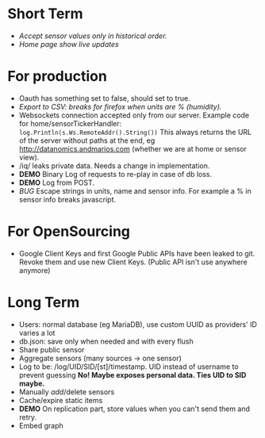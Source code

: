 # Short Term

- _Accept sensor values only in historical order._
- _Home page show live updates_


# For production

- Oauth has something set to false, should set to true.
- _Export to CSV: breaks for firefox when units are % (humidity)._
- Websockets connection accepted only from our server. Example code for home/sensorTickerHandler:
  `log.Println(s.Ws.RemoteAddr().String())`
  This always returns the URL of the server without paths at the end, eg http://datanomics.andmarios.com (whether we are at home or sensor view).
- /iq/<sensor> leaks private data. Needs a change in implementation.
- **DEMO** Binary Log of requests to re-play in case of db loss.
- **DEMO** Log from POST.
- _BUG_ Escape strings in units, name and sensor info. For example a % in sensor info breaks javascript.

# For OpenSourcing

- Google Client Keys and first Google Public APIs have been leaked to git. Revoke them and use new Client Keys. (Public API isn't use anywhere anymore)


# Long Term

- Users: normal database (eg MariaDB), use custom UUID as providers' ID varies a lot
- db.json: save only when needed and with every flush
- Share public sensor
- Aggregate sensors (many sources -> one sensor)
- Log to be: /log/UID/SID/[st]/timestamp. UID instead of username to prevent guessing **No! Maybe exposes personal data. Ties UID to SID maybe.**
- Manually _add_/delete sensors
- Cache/expire static items
- **DEMO** On replication part, store values when you can't send them and retry.
- Embed graph
